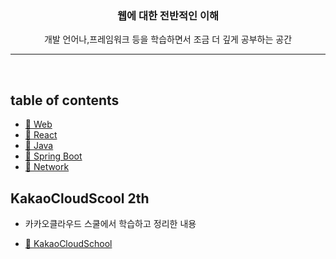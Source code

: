 <div align="center"> <h3>웹에 대한 전반적인 이해 </h3> </div>

<div align="center">  </div>

  <div align="center"> 개발 언어나,프레임워크 등을 학습하면서 조금 더 깊게 공부하는 공간  </div>

----

[//]: # ([**📌 **]&#40;&#41;)


<br>

## table of contents

+ [👀 Web]('')
+ [👀 React]('')
+ [👀 Java]('')
+ [👀 Spring Boot]('')
+ [👀 Network]('')

## KakaoCloudScool 2th 
- 카카오클라우드 스쿨에서 학습하고 정리한 내용
+ [👀 KakaoCloudSchool]('https://github.com/jhva/kakao-cloud/blob/main/README.md')

